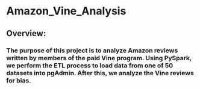 # Amazon_Vine_Analysis

## Overview:

### The purpose of this project is to analyze Amazon reviews written by members of the paid Vine program. Using PySpark, we perform the ETL process to load data from one of 50 datasets into pgAdmin. After this, we analyze the Vine reviews for bias.
